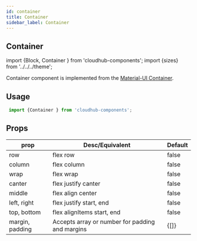 ```yaml
---
id: container
title: Container
sidebar_label: Container
---
```


## Container


import {Block, Container } from 'cloudhub-components';
import {sizes} from '../../../theme';

Container component is implemented from the [Material-UI Container](https://material-ui.com/components/container).

## Usage

```js
 import {Container } from 'cloudhub-components';
```


## Props



<Block>
    <table>
        <thead>
            <tr><th>prop</th><th>Desc/Equivalent</th><th>Default</th></tr>
        </thead>
        <tbody>
            <tr><td>row</td><td>flex row</td><td>false</td></tr>
            <tr><td>column</td><td>flex column</td><td>false</td></tr>
            <tr><td>wrap</td><td>flex wrap</td><td>false</td></tr>
            <tr><td>canter</td><td>flex justify canter</td><td>false</td></tr>
            <tr><td>middle</td><td>flex align center</td><td>false</td></tr>
            <tr><td>left, right</td><td>flex justify start, end</td><td>false</td></tr>
            <tr><td>top, bottom</td><td>flex alignItems start, end </td><td>false</td></tr>
            <tr><td>margin, padding</td><td>Accepts array or number for padding and margins</td><td>{[]}</td></tr>
        </tbody>
    </table>
</Block>